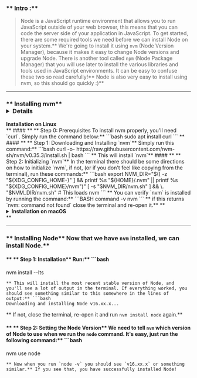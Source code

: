 ### ** Intro :** 
>Node is a JavaScript runtime environment that allows you to run JavaScript outside of your web browser, this means that you can code the server side of your application in JavaScript. To get started, there are some required tools we need before we can install Node on your system.** We're going to install it using `nvm` (Node Version Manager), because it makes it easy to change Node versions and upgrade Node. There is another tool called `npm` (Node Package Manager) that you will use later to install the various libraries and tools used in JavaScript environments. It can be easy to confuse these two so read carefully!** Node is also very easy to install using nvm, so this should go quickly :)** 

---


### ** Installing nvm** <details>
  <summary><b>Installation on Linux</b></summary>** #### ** ** Step 0: Prerequisites 
To install nvm properly, you'll need `curl`. Simply run the command below:** ```bash
sudo apt install curl
``` ** #### ** ** Step 1: Downloading and Installing `nvm`** Simply run this command:** ```bash
curl -o- https://raw.githubusercontent.com/nvm-sh/nvm/v0.35.3/install.sh | bash
```
** This will install `nvm`** #### ** ** Step 2: Initializing `nvm`** In the terminal there should be some directions on how to initialize `nvm`, if not, (or if you don't feel like copying from the terminal), run these commands:** ```bash
export NVM_DIR="$([ -z "${XDG_CONFIG_HOME-}" ] && printf %s "${HOME}/.nvm" || printf %s "${XDG_CONFIG_HOME}/nvm")"
[ -s "$NVM_DIR/nvm.sh" ] && \. "$NVM_DIR/nvm.sh" # This loads nvm
```
** You can verify `nvm` is installed by running the command:** ```BASH
command -v nvm
```
** if this returns `nvm: command not found` close the terminal and re-open it.** </details>** <details>
  <summary><b>Installation on macOS</b></summary>
  <br/>
  
On macOS 10.15 and above, the default shell is now zsh. During installation, nvm will look for a `.zshrc` file in your user home directory. By default, this file does not exist so we need to create it.** To create the `.zshrc` file and start the nvm installation, run the following commands:** ```bash
touch ~/.zshrc
```
** ```bash
curl -o- https://raw.githubusercontent.com/nvm-sh/nvm/v0.35.3/install.sh | bash
```
** Restart your terminal, or copy and paste the following into your terminal and press enter: ** ```bash
export NVM_DIR="$HOME/.nvm"
[ -s "$NVM_DIR/nvm.sh" ] && \. "$NVM_DIR/nvm.sh" # This loads nvm
[ -s "$NVM_DIR/bash_completion" ] && \. "$NVM_DIR/bash_completion" # This loads nvm bash_completion
```
** Test your nvm installation by running:** ```bash
nvm --version.
```
** For more information, view [NVM's github documentation](https://github.com/nvm-sh/nvm#installation-and-update).** </details>** 

---


### ** Installing Node** Now that we have `nvm` installed, we can install Node.** 
#### ** ** Step 1: Installation** Run:** ```bash
nvm install --lts
```
** This will install the most recent stable version of Node, and you'll see a lot of output in the terminal. If everything worked, you should see something similar to this somewhere in the lines of output:** ```bash
Downloading and installing Node v16.xx.x...
```
** If not, close the terminal, re-open it and run `nvm install node` again.** 
#### ** ** Step 2: Setting the Node Version** We need to tell `nvm` which version of Node to use when we run the `node` command. It's easy, just run the following command:** ```bash
nvm use node
```
** Now when you run `node -v` you should see `v16.xx.x` or something similar.** If you see that, you have successfully installed Node!
